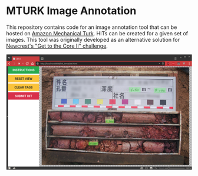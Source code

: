 
# MTURK Image Annotation

This repository contains code for an image annotation tool that can be hosted on [Amazon Mechanical Turk](https://www.mturk.com/). HITs can be created for a given set of images. This tool was originally developed as an alternative solution for [Newcrest's "Get to the Core II" challenge](https://unearthed.solutions/u/challenge/identify-depth-measurements-core-images).

![MTURK Image Annotator](screenshot.png)
